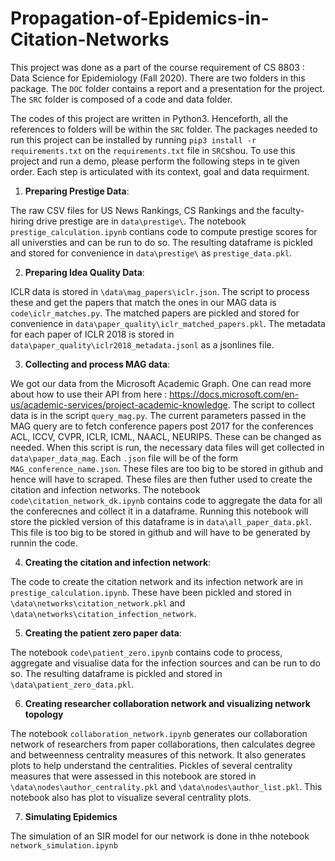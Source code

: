 # Propagation-of-Epidemics-in-Citation-Networks

This project was done as a part of the course requirement of CS 8803 : Data Science for Epidemiology (Fall 2020).
There are two folders in this package. The ```DOC``` folder contains a report and a presentation for the  project. The ```SRC``` folder is composed of a code and data folder. 

The codes of this project are written in Python3. Henceforth, all the references to folders will be within the ```SRC``` folder. The packages needed to run this project can be installed by running ```pip3 install -r requirements.txt``` on the ```requirements.txt``` file in ```SRC```shou. To use this project and run a demo, please perform the following steps in te given order. Each step is articulated with its context, goal
and data requirment. 

1. **Preparing Prestige Data**: 

The raw CSV files for US News Rankings, CS Rankings and the faculty-hiring drive prestige are in ```data\prestige\```. The notebook ```prestige_calculation.ipynb``` contians code to compute prestige scores for all universties and can be run to do so. The resulting dataframe is pickled and stored for convenience in ```data\prestige\``` as ```prestige_data.pkl```. 

2. **Preparing Idea Quality Data**:

ICLR data is stored in ```\data\mag_papers\iclr.json```. The script to process these and get the papers that match the ones in our MAG data is ```code\iclr_matches.py```. The matched papers are pickled and stored for convenience in ```data\paper_quality\iclr_matched_papers.pkl```. The metadata for each paper of ICLR 2018 is stored in ```data\paper_quality\iclr2018_metadata.jsonl``` as a jsonlines file.

3. **Collecting and process MAG data**: 

We got our data from the Microsoft Academic Graph. One can read more about how to use their API from here : https://docs.microsoft.com/en-us/academic-services/project-academic-knowledge. The script to collect data is in the script ```query_mag.py```. The current parameters passed in the MAG query are to fetch conference papers post 2017 for the conferences ACL, ICCV, CVPR, ICLR, ICML, NAACL, NEURIPS. These can be changed as needed. When this script is run, the necessary data files will get collected in ```data\paper_data_mag```. Each ```.json``` file will be of the form ```MAG_conference_name.json```. These files are too big to be stored in github and hence will have to scraped. These files are then futher used to create the citation and infection networks. The notebook ```code\citation_network_dk.ipynb``` contains code to aggregate the data for all the conferecnes and collect it in a dataframe. Running this notebook will store the pickled version of this dataframe is in ```data\all_paper_data.pkl```. This file is too big to be stored in github and will have to be generated by runnin the code. 

4. **Creating the citation and infection network**:

The code to create the citation network and its infection network are in ```prestige_calculation.ipynb```. These have been pickled and stored in ```\data\networks\citation_network.pkl``` and ```\data\networks\citation_infection_network```. 
 
5. **Creating the patient zero paper data**:

The notebook ```code\patient_zero.ipynb``` contains code to process, aggregate and  visualise data for the infection sources and can be run to do so. The resulting dataframe is pickled and stored in ```\data\patient_zero_data.pkl```.

6. **Creating researcher collaboration network and visualizing network topology**

The notebook ```collaboration_network.ipynb``` generates our collaboration network of researchers from paper collaborations, then calculates degree and betweenness centrality measures of this network. It also generates plots to help understand the centralities. Pickles of several centrality measures that were assessed in this notebook are stored in ```\data\nodes\author_centrality.pkl``` and ```\data\nodes\author_list.pkl```. This notebook also has plot to visualize several centrality plots.

7. **Simulating Epidemics**

The simulation of an SIR model for our network is done in thhe notebook ```network_simulation.ipynb```
